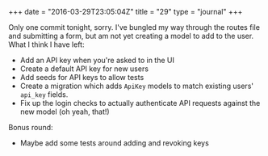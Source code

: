 +++
date = "2016-03-29T23:05:04Z"
title = "29"
type = "journal"
+++

Only one commit tonight, sorry. I've bungled my way through the routes file
and submitting a form, but am not yet creating a model to add to the user.
What I think I have left:

* Add an API key when you're asked to in the UI
* Create a default API key for new users
* Add seeds for API keys to allow tests
* Create a migration which adds `ApiKey` models to match existing users'
  `api_key` fields.
* Fix up the login checks to actually authenticate API requests against the
  new model (oh yeah, that!)

Bonus round:

* Maybe add some tests around adding and revoking keys
